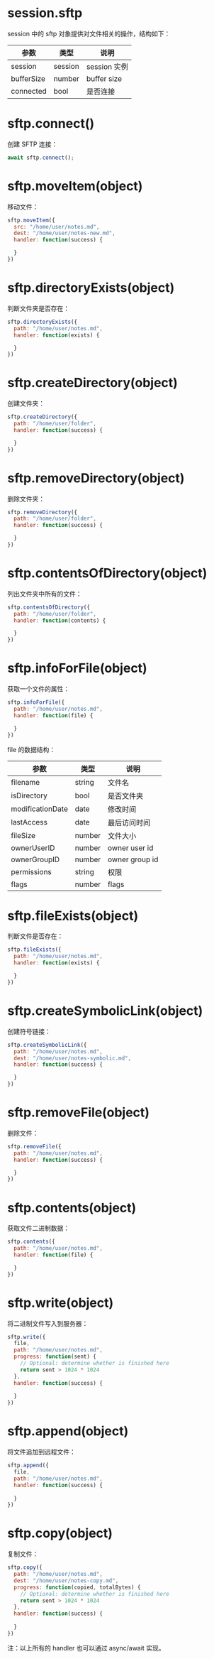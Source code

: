 # session.sftp

session 中的 sftp 对象提供对文件相关的操作，结构如下：

参数 | 类型 | 说明
---|---|---
session | session | session 实例
bufferSize | number | buffer size
connected | bool | 是否连接

# sftp.connect()

创建 SFTP 连接：

```js
await sftp.connect();
```

# sftp.moveItem(object)

移动文件：

```js
sftp.moveItem({
  src: "/home/user/notes.md",
  dest: "/home/user/notes-new.md",
  handler: function(success) {

  }
})
```

# sftp.directoryExists(object)

判断文件夹是否存在：

```js
sftp.directoryExists({
  path: "/home/user/notes.md",
  handler: function(exists) {

  }
})
```

# sftp.createDirectory(object)

创建文件夹：

```js
sftp.createDirectory({
  path: "/home/user/folder",
  handler: function(success) {

  }
})
```

# sftp.removeDirectory(object)

删除文件夹：

```js
sftp.removeDirectory({
  path: "/home/user/folder",
  handler: function(success) {

  }
})
```

# sftp.contentsOfDirectory(object)

列出文件夹中所有的文件：

```js
sftp.contentsOfDirectory({
  path: "/home/user/folder",
  handler: function(contents) {

  }
})
```

# sftp.infoForFile(object)

获取一个文件的属性：

```js
sftp.infoForFile({
  path: "/home/user/notes.md",
  handler: function(file) {

  }
})
```

file 的数据结构：

参数 | 类型 | 说明
---|---|---
filename | string | 文件名
isDirectory | bool | 是否文件夹
modificationDate | date | 修改时间
lastAccess | date | 最后访问时间
fileSize | number | 文件大小
ownerUserID | number | owner user id
ownerGroupID | number | owner group id
permissions | string | 权限
flags | number | flags

# sftp.fileExists(object)

判断文件是否存在：

```js
sftp.fileExists({
  path: "/home/user/notes.md",
  handler: function(exists) {

  }
})
```

# sftp.createSymbolicLink(object)

创建符号链接：

```js
sftp.createSymbolicLink({
  path: "/home/user/notes.md",
  dest: "/home/user/notes-symbolic.md",
  handler: function(success) {

  }
})
```

# sftp.removeFile(object)

删除文件：

```js
sftp.removeFile({
  path: "/home/user/notes.md",
  handler: function(success) {

  }
})
```

# sftp.contents(object)

获取文件二进制数据：

```js
sftp.contents({
  path: "/home/user/notes.md",
  handler: function(file) {

  }
})
```

# sftp.write(object)

将二进制文件写入到服务器：

```js
sftp.write({
  file,
  path: "/home/user/notes.md",
  progress: function(sent) {
    // Optional: determine whether is finished here
    return sent > 1024 * 1024
  },
  handler: function(success) {
    
  }
})
```

# sftp.append(object)

将文件追加到远程文件：

```js
sftp.append({
  file,
  path: "/home/user/notes.md",
  handler: function(success) {
    
  }
})
```

# sftp.copy(object)

复制文件：

```js
sftp.copy({
  path: "/home/user/notes.md",
  dest: "/home/user/notes-copy.md",
  progress: function(copied, totalBytes) {
    // Optional: determine whether is finished here
    return sent > 1024 * 1024
  },
  handler: function(success) {
    
  }
})
```

注：以上所有的 handler 也可以通过 async/await 实现。